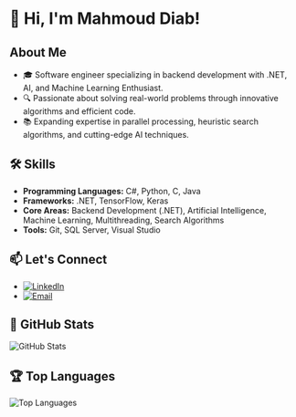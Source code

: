 # 👋 Hi, I'm Mahmoud Diab!  

## About Me  
- 🎓 Software engineer specializing in backend development with .NET, AI, and Machine Learning Enthusiast.  
- 🔍 Passionate about solving real-world problems through innovative algorithms and efficient code.  
- 📚 Expanding expertise in parallel processing, heuristic search algorithms, and cutting-edge AI techniques.  

## 🛠️ Skills  
- **Programming Languages:** C#, Python, C, Java  
- **Frameworks:** .NET, TensorFlow, Keras  
- **Core Areas:** Backend Development (.NET), Artificial Intelligence, Machine Learning, Multithreading, Search Algorithms  
- **Tools:** Git, SQL Server, Visual Studio  

## 📫 Let's Connect  
- [![LinkedIn](https://img.shields.io/badge/LinkedIn-Mahmoud%20Diab-blue)](https://www.linkedin.com/in/mahmoud-diab-tech/)  
- [![Email](https://img.shields.io/badge/Email-mahmouddiab152%40gmail.com-red)](mailto:mahmouddiab152@gmail.com)  

## 🌟 GitHub Stats
![GitHub Stats](https://github-readme-stats.vercel.app/api?username=MahmoudDiab&show_icons=true&theme=radical)

## 🏆 Top Languages
![Top Languages](https://github-readme-stats.vercel.app/api/top-langs/?username=MahmoudDiab&layout=compact)
